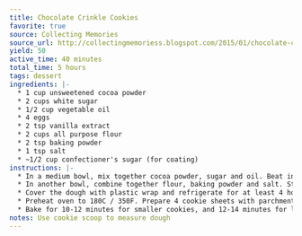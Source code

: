```yaml
---
title: Chocolate Crinkle Cookies
favorite: true
source: Collecting Memories
source_url: http://collectingmemoriess.blogspot.com/2015/01/chocolate-crinkle-cookies.html
yield: 50
active_time: 40 minutes
total_time: 5 hours
tags: dessert
ingredients: |-
  * 1 cup unsweetened cocoa powder 
  * 2 cups white sugar 
  * 1/2 cup vegetable oil 
  * 4 eggs 
  * 2 tsp vanilla extract 
  * 2 cups all purpose flour 
  * 2 tsp baking powder 
  * 1 tsp salt 
  * ~1/2 cup confectioner's sugar (for coating) 
instructions: |- 
  * In a medium bowl, mix together cocoa powder, sugar and oil. Beat in eggs and vanilla. Mix until smooth and shiny. 
  * In another bowl, combine together flour, baking powder and salt. Stir into the cocoa mixture with a wooden spoon just until smooth. 
  * Cover the dough with plastic wrap and refrigerate for at least 4 hours (I chilled them overnight). 
  * Preheat oven to 180C / 350F. Prepare 4 cookie sheets with parchment paper. Roll dough into 1 inch (I rolled them into 2 inch balls.Recommended!) balls. Coat each ball in icing sugar and place onto cookie sheets. Leave some space because they will spread. 
  * Bake for 10-12 minutes for smaller cookies, and 12-14 minutes for larger cookies. Let cool for at least 5 minutes before removing from cookie sheets. 
notes: Use cookie scoop to measure dough
---
```

